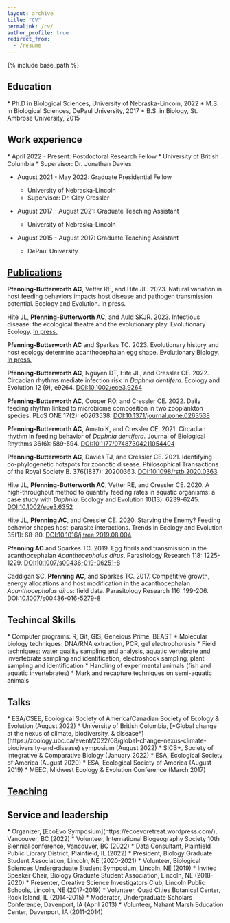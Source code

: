 ```yaml
---
layout: archive
title: "CV"
permalink: /cv/
author_profile: true
redirect_from:
  - /resume
---
```


{% include base_path %}

<h2> Education </h2>
* Ph.D in Biological Sciences, University of Nebraska-Lincoln, 2022
* M.S. in Biological Sciences, DePaul University, 2017
* B.S. in Biology, St. Ambrose University, 2015

<h2> Work experience </h2>
* April 2022 - Present: Postdoctoral Research Fellow
  * University of British Columbia
  * Supervisor: Dr. Jonathan Davies

* August 2021 - May 2022: Graduate Presidential Fellow
  * University of Nebraska-Lincoln
  * Supervisor: Dr. Clay Cressler

* August 2017 - August 2021: Graduate Teaching Assistant
  * University of Nebraska-Lincoln

* August 2015 - August 2017: Graduate Teaching Assistant
  * DePaul University

## [Publications](https://alainapb.github.io/publications/)

<b>Pfenning-Butterworth AC</b>, Vetter RE, and Hite JL. 2023. Natural variation in host feeding behaviors impacts host disease and pathogen transmission potential. Ecology and Evolution. In press.

Hite JL, <b>Pfenning-Butterworth AC</b>, and Auld SKJR. 2023. Infectious disease: the ecological theatre and the evolutionary play. Evolutionary Ecology. [In press.](https://doi.org/10.1007/s10682-023-10229-5)

<b>Pfenning-Butterworth AC</b> and Sparkes TC. 2023. Evolutionary history and host ecology determine acanthocephalan egg shape. Evolutionary Biology. [In press.](https://doi.org/10.1007/s11692-022-09595-9)

<b>Pfenning-Butterworth AC</b>, Nguyen DT, Hite JL, and Cressler CE. 2022. Circadian rhythms mediate infection risk in *Daphnia dentifera*. Ecology and Evolution 12 (9), e9264. [DOI:10.1002/ece3.9264](https://doi.org/10.1002/ece3.9264)

<b>Pfenning-Butterworth AC</b>, Cooper RO, and Cressler CE. 2022. Daily feeding rhythm linked to microbiome composition in two zooplankton species. PLoS ONE 17(2): e0263538. [DOI:10.1371/journal.pone.0263538](https://doi.org/10.1371/journal.pone.0263538)

<b>Pfenning-Butterworth AC</b>, Amato K, and Cressler CE. 2021. Circadian rhythm in feeding behavior of *Daphnia dentifera*. Journal of Biological Rhythms 36(6): 589-594. [DOI:10.1177/07487304211054404](https://doi.org/10.1177/07487304211054404)

<b>Pfenning-Butterworth AC</b>, Davies TJ, and Cressler CE. 2021. Identifying co-phylogenetic hotspots for zoonotic disease. Philosophical Transactions of the Royal Society B. 376(1837): 20200363. [DOI:10.1098/rstb.2020.0363](https://doi.org/10.1098/rstb.2020.0363)

Hite JL, <b>Pfenning-Butterworth AC</b>, Vetter RE, and Cressler CE. 2020. A high-throughput method to quantify feeding rates in aquatic organisms: a case study with *Daphnia*. Ecology and Evolution 10(13): 6239-6245. [DOI:10.1002/ece3.6352](https://doi.org/10.1002/ece3.6352)

Hite JL, <b>Pfenning AC</b>, and Cressler CE. 2020. Starving the Enemy? Feeding behavior shapes host-parasite interactions. Trends in Ecology and Evolution 35(1): 68-80. [DOI:10.1016/j.tree.2019.08.004](https://doi.org/10.1016/j.tree.2019.08.004)

<b>Pfenning AC</b> and Sparkes TC. 2019. Egg fibrils and transmission in the acanthocephalan *Acanthocephalus dirus*. Parasitology Research 118: 1225-1229. [DOI:10.1007/s00436-019-06251-8](https://doi.org/10.1007/s00436-019-06251-8)

Caddigan SC, <b>Pfenning AC</b>, and Sparkes TC. 2017. Competitive growth, energy allocations and host modification in the acanthocephalan *Acanthocephalus dirus*: field data. Parasitology Research 116: 199-206. [DOI:10.1007/s00436-016-5279-8](https://doi.org/10.1007/s00436-016-5279-8)

<h2> Techincal Skills </h2>
* Computer programs: R, Git, GIS, Geneious Prime, BEAST
* Molecular biology techniques: DNA/RNA extraction, PCR, gel electrophoresis
* Field techniques: water quality sampling and analysis, aquatic vertebrate and invertebrate sampling and identification, electroshock sampling, plant sampling and identification
* Handling of experimental animals (fish and aquatic invertebrates)
*	Mark and recapture techniques on semi-aquatic animals

<h2> Talks </h2>
* ESA/CSEE, Ecological Society of America/Canadian Society of Ecology & Evolution (August 2022)
* University of British Columbia, [*Global change at the nexus of climate, biodiversity, & disease*](https://zoology.ubc.ca/event/2022/08/global-change-nexus-climate-biodiversity-and-disease) symposium (August 2022)
* SICB+, Society of Integrative & Comparative Biology (January 2022)
* ESA, Ecological Society of America (August 2020)
* ESA, Ecological Society of America (August 2019)
* MEEC, Midwest Ecology & Evolution Conference (March 2017)


## [Teaching](https://alainapb.github.io/teaching/)

<h2> Service and leadership </h2>
* Organizer, [EcoEvo Symposium](https://ecoevoretreat.wordpress.com/), Vancouver, BC (2022)
* Volunteer, International Biogeography Society 10th Biennial conference, Vancouver, BC (2022)
* Data Consultant, Plainfield Public Library District, Plainfield, IL (2022)
*	President, Biology Graduate Student Association, Lincoln, NE (2020-2021)
*	Volunteer, Biological Sciences Undergraduate Student Symposium, Lincoln, NE (2019)
*	Invited Speaker Chair, Biology Graduate Student Association, Lincoln, NE (2018-2020)
*	Presenter, Creative Science Investigators Club, Lincoln Public Schools, Lincoln, NE (2017-2019)
*	Volunteer, Quad Cities Botanical Center, Rock Island, IL (2014-2015)
*	Moderator, Undergraduate Scholars Conference, Davenport, IA (April 2013)
*	Volunteer, Nahant Marsh Education Center, Davenport, IA (2011-2014)
